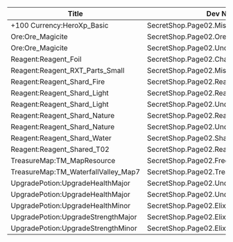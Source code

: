 | Title | Dev Name | Quantity | Currency |  Price |
| ----- | -------- | -------- | -------- |  ----- |
| +100 Currency:HeroXp_Basic | SecretShop.Page02.Misc.06 | 5000 | Currency:Gold | 170 |
| Ore:Ore_Magicite | SecretShop.Page02.Ore.02 | 3 | Gems | 10 |
| Ore:Ore_Magicite | SecretShop.Page02.UnderworldTrader.01 | 20 | Gems | 7 |
| Reagent:Reagent_Foil | SecretShop.Page02.CharShard.01 | 5 | Currency:Gold | 100000 |
| Reagent:Reagent_RXT_Parts_Small | SecretShop.Page02.Misc.09 | 1 | Currency:Gold | 50000 |
| Reagent:Reagent_Shard_Fire | SecretShop.Page02.Reagent.06 | 1 | Currency:Gold | 255000 |
| Reagent:Reagent_Shard_Light | SecretShop.Page02.Reagent.13 | 1 | Currency:Gold | 255000 |
| Reagent:Reagent_Shard_Light | SecretShop.Page02.UnderworldTrader.12 | 1 | Gems | 140 |
| Reagent:Reagent_Shard_Nature | SecretShop.Page02.Reagent.25 | 1 | Gems | 170 |
| Reagent:Reagent_Shard_Nature | SecretShop.Page02.UnderworldTrader.17 | 1 | Gems | 170 |
| Reagent:Reagent_Shard_Water | SecretShop.Page02.Shard.05 | 1 | Currency:Gold | 255000 |
| Reagent:Reagent_Shared_T02 | SecretShop.Page02.Reagent.01 | 10 | Currency:Gold | 2125 |
| TreasureMap:TM_MapResource | SecretShop.Page02.Free.04 | 10 | Currency:Gold | 0 |
| TreasureMap:TM_WaterfallValley_Map7 | SecretShop.Page02.TreasureMap.11 | 1 | Gems | 350 |
| UpgradePotion:UpgradeHealthMajor | SecretShop.Page02.UnderworldTrader.03 | 10 | Gems | 21 |
| UpgradePotion:UpgradeHealthMajor | SecretShop.Page02.UnderworldTraderGold.02 | 6 | Currency:Gold | 35000 |
| UpgradePotion:UpgradeHealthMinor | SecretShop.Page02.Elixir.02 | 15 | Currency:Gold | 3400 |
| UpgradePotion:UpgradeStrengthMajor | SecretShop.Page02.Elixir.09 | 5 | Gems | 25 |
| UpgradePotion:UpgradeStrengthMinor | SecretShop.Page02.Elixir.05 | 15 | Currency:Gold | 3400 |
